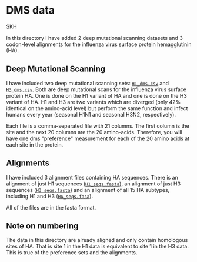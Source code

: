 # DMS data
SKH

In this directory I have added 2 deep mutational scanning datasets and 3 codon-level alignments for the influenza virus surface protein hemagglutinin (HA).

## Deep Mutational Scanning  

I have included two deep mutational scanning sets: [`H1_dms.csv`](H1_dms.csv) and [`H3_dms.csv`](H3_dms.csv).
Both are deep mutational scans for the influenza virus surface protein HA.
One is done on the H1 variant of HA and one is done on the H3 variant of HA.
H1 and H3 are two variants which are diverged (only 42% identical on the amino-acid level) but perform the same function and infect humans every year (seasonal H1N1 and seasonal H3N2, respectively).

Each file is a comma-separated file with 21 columns.
The first column is the site and the next 20 columns are the 20 amino-acids.
Therefore, you will have one dms "preference" measurement for each of the 20 amino acids at each site in the protein.

## Alignments

I have included 3 alignment files containing HA sequences.
There is an alignment of just H1 sequences ([`H1_seqs.fasta`](H1_seqs.fasta)), an alignment of just H3 sequences ([`H3_seqs.fasta`](H3_seqs.fasta)) and an alignment of all 15 HA subtypes, including H1 and H3 ([`HA_seqs.fasa`](HA_seqs.fasta)).

All of the files are in the fasta format.

## Note on numbering

The data in this directory are already aligned and only contain homologous sites of HA.
That is site 1 in the H1 data is equivalent to site 1 in the H3 data.
This is true of the preference sets and the alignments. 
